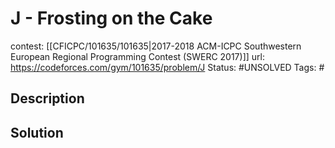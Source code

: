 # J - Frosting on the Cake

contest: [[CFICPC/101635/101635|2017-2018 ACM-ICPC Southwestern European Regional Programming Contest (SWERC 2017)]]
url: https://codeforces.com/gym/101635/problem/J
Status: #UNSOLVED
Tags: #

## Description

## Solution

